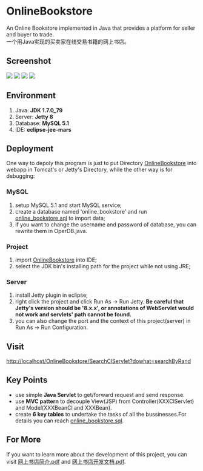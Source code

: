 # OnlineBookstore
An Online Bookstore implemented in Java that provides a platform for seller and buyer to trade.<br>
一个用Java实现的买卖家在线交易书籍的网上书店。

## Screenshot
![](http://yaochenkun.cn/wordpress/wp-content/uploads/2016/07/shucong1.png)
![](http://yaochenkun.cn/wordpress/wp-content/uploads/2016/07/shucong5.png)
![](http://yaochenkun.cn/wordpress/wp-content/uploads/2016/07/shucong6.png)
![](http://yaochenkun.cn/wordpress/wp-content/uploads/2016/07/shucong9.png)

## Environment
1. Java: __JDK 1.7.0_79__
2. Server: __Jetty 8__
3. Database: __MySQL 5.1__
4. IDE: __eclipse-jee-mars__

## Deployment
One way to depoly this program is just to put Directory [OnlineBookstore](https://github.com/yaochenkun/OnlineBookstore/tree/master/OnlineBookstore) into webapp in Tomcat's or Jetty's Directory, while the other way is for debugging:
### MySQL
1. setup MySQL 5.1 and start MySQL service;
2. create a database named 'online_bookstore' and run [online_bookstore.sql](https://github.com/yaochenkun/OnlineBookstore/blob/master/online_bookstore.sql) to import data;
3. if you want to change the username and password of database, you can rewrite them in OperDB.java.

### Project
1. import [OnlineBookstore](https://github.com/yaochenkun/OnlineBookstore/tree/master/OnlineBookstore) into IDE;
2. select the JDK bin's installing path for the project while not using JRE;

### Server
1. install Jetty plugin in eclipse;
2. right click the project and click Run As -> Run Jetty. __Be careful that Jetty's version should be '8.x.x', or annotations of WebServlet would not work and servlets' path cannot be found.__
3. you can also change the port and the context of this project(server) in Run As -> Run Configuration.

## Visit
[http://localhost/OnlineBookstore/SearchClServlet?dowhat=searchByRand](http://localhost/OnlineBookstore/SearchClServlet?dowhat=searchByRand)

## Key Points
* use simple __Java Servlet__ to get/forward request and send response.
* use __MVC pattern__ to decouple View(JSP) from Controller(XXXClServlet) and Model(XXXBeanCl and XXXBean).
* create __6 key tables__ to undertake the tasks of all the bussinesses.For details you can reach [online_bookstore.sql](https://github.com/yaochenkun/OnlineBookstore/blob/master/online_bookstore.sql).

## For More
If you want to learn more about the development of this project, you can visit [网上书店简介.pdf](https://github.com/yaochenkun/OnlineBookstore/blob/master/网上书店简介.pdf) and [网上书店开发文档.pdf](https://github.com/yaochenkun/OnlineBookstore/blob/master/网上书店开发文档.pdf).
